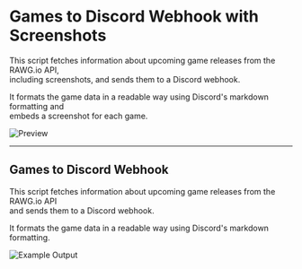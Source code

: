 # Games to Discord Webhook with Screenshots

This script fetches information about upcoming game releases from the RAWG.io API,  
including screenshots, and sends them to a Discord webhook.  

It formats the game data in a readable way using Discord's markdown formatting and  
embeds a screenshot for each game.

![Preview](https://github.com/user-attachments/assets/3b3e69de-60d6-4a1a-a95a-73ed35ba777c)

---

## Games to Discord Webhook

This script fetches information about upcoming game releases from the RAWG.io API  
and sends them to a Discord webhook.  

It formats the game data in a readable way using Discord's markdown formatting.

![Example Output](https://github.com/user-attachments/assets/916c50e1-8679-451c-b65c-b4a31c75a9aa)

